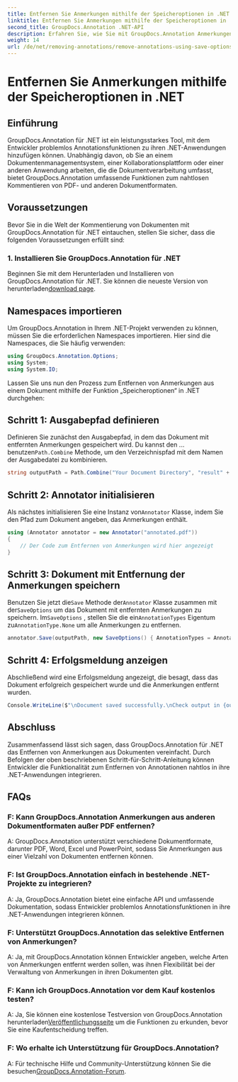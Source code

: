 ```yaml
---
title: Entfernen Sie Anmerkungen mithilfe der Speicheroptionen in .NET
linktitle: Entfernen Sie Anmerkungen mithilfe der Speicheroptionen in .NET
second_title: GroupDocs.Annotation .NET-API
description: Erfahren Sie, wie Sie mit GroupDocs.Annotation Anmerkungen aus PDF- und anderen Dokumenten in .NET entfernen. Schritt-für-Schritt-Anleitung mit Codebeispielen.
weight: 14
url: /de/net/removing-annotations/remove-annotations-using-save-options/
---
```


# Entfernen Sie Anmerkungen mithilfe der Speicheroptionen in .NET

## Einführung

GroupDocs.Annotation für .NET ist ein leistungsstarkes Tool, mit dem Entwickler problemlos Annotationsfunktionen zu ihren .NET-Anwendungen hinzufügen können. Unabhängig davon, ob Sie an einem Dokumentenmanagementsystem, einer Kollaborationsplattform oder einer anderen Anwendung arbeiten, die die Dokumentverarbeitung umfasst, bietet GroupDocs.Annotation umfassende Funktionen zum nahtlosen Kommentieren von PDF- und anderen Dokumentformaten.

## Voraussetzungen

Bevor Sie in die Welt der Kommentierung von Dokumenten mit GroupDocs.Annotation für .NET eintauchen, stellen Sie sicher, dass die folgenden Voraussetzungen erfüllt sind:

### 1. Installieren Sie GroupDocs.Annotation für .NET

 Beginnen Sie mit dem Herunterladen und Installieren von GroupDocs.Annotation für .NET. Sie können die neueste Version von herunterladen[download page](https://releases.groupdocs.com/annotation/net/).

## Namespaces importieren

Um GroupDocs.Annotation in Ihrem .NET-Projekt verwenden zu können, müssen Sie die erforderlichen Namespaces importieren. Hier sind die Namespaces, die Sie häufig verwenden:

```csharp
using GroupDocs.Annotation.Options;
using System;
using System.IO;
```


Lassen Sie uns nun den Prozess zum Entfernen von Anmerkungen aus einem Dokument mithilfe der Funktion „Speicheroptionen“ in .NET durchgehen:

## Schritt 1: Ausgabepfad definieren

Definieren Sie zunächst den Ausgabepfad, in dem das Dokument mit entfernten Anmerkungen gespeichert wird. Du kannst den ... benutzen`Path.Combine` Methode, um den Verzeichnispfad mit dem Namen der Ausgabedatei zu kombinieren.

```csharp
string outputPath = Path.Combine("Your Document Directory", "result" + Path.GetExtension("input.pdf"));
```

## Schritt 2: Annotator initialisieren

 Als nächstes initialisieren Sie eine Instanz von`Annotator` Klasse, indem Sie den Pfad zum Dokument angeben, das Anmerkungen enthält.

```csharp
using (Annotator annotator = new Annotator("annotated.pdf"))
{
    // Der Code zum Entfernen von Anmerkungen wird hier angezeigt
}
```

## Schritt 3: Dokument mit Entfernung der Anmerkungen speichern

 Benutzen Sie jetzt die`Save` Methode der`Annotator` Klasse zusammen mit der`SaveOptions` um das Dokument mit entfernten Anmerkungen zu speichern. Im`SaveOptions` , stellen Sie die ein`AnnotationTypes` Eigentum zu`AnnotationType.None` um alle Anmerkungen zu entfernen.

```csharp
annotator.Save(outputPath, new SaveOptions() { AnnotationTypes = AnnotationType.None });
```

## Schritt 4: Erfolgsmeldung anzeigen

Abschließend wird eine Erfolgsmeldung angezeigt, die besagt, dass das Dokument erfolgreich gespeichert wurde und die Anmerkungen entfernt wurden.

```csharp
Console.WriteLine($"\nDocument saved successfully.\nCheck output in {outputPath}.");
```

## Abschluss

Zusammenfassend lässt sich sagen, dass GroupDocs.Annotation für .NET das Entfernen von Anmerkungen aus Dokumenten vereinfacht. Durch Befolgen der oben beschriebenen Schritt-für-Schritt-Anleitung können Entwickler die Funktionalität zum Entfernen von Annotationen nahtlos in ihre .NET-Anwendungen integrieren.

## FAQs

### F: Kann GroupDocs.Annotation Anmerkungen aus anderen Dokumentformaten außer PDF entfernen?

A: GroupDocs.Annotation unterstützt verschiedene Dokumentformate, darunter PDF, Word, Excel und PowerPoint, sodass Sie Anmerkungen aus einer Vielzahl von Dokumenten entfernen können.

### F: Ist GroupDocs.Annotation einfach in bestehende .NET-Projekte zu integrieren?

A: Ja, GroupDocs.Annotation bietet eine einfache API und umfassende Dokumentation, sodass Entwickler problemlos Annotationsfunktionen in ihre .NET-Anwendungen integrieren können.

### F: Unterstützt GroupDocs.Annotation das selektive Entfernen von Anmerkungen?

A: Ja, mit GroupDocs.Annotation können Entwickler angeben, welche Arten von Anmerkungen entfernt werden sollen, was ihnen Flexibilität bei der Verwaltung von Anmerkungen in ihren Dokumenten gibt.

### F: Kann ich GroupDocs.Annotation vor dem Kauf kostenlos testen?

 A: Ja, Sie können eine kostenlose Testversion von GroupDocs.Annotation herunterladen[Veröffentlichungsseite](https://releases.groupdocs.com/) um die Funktionen zu erkunden, bevor Sie eine Kaufentscheidung treffen.

### F: Wo erhalte ich Unterstützung für GroupDocs.Annotation?

 A: Für technische Hilfe und Community-Unterstützung können Sie die besuchen[GroupDocs.Annotation-Forum](https://forum.groupdocs.com/c/annotation/10).